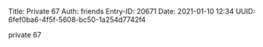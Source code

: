 Title: Private 67
Auth: friends
Entry-ID: 20671
Date: 2021-01-10 12:34
UUID: 6fef0ba6-4f5f-5608-bc50-1a254d7742f4

private 67
